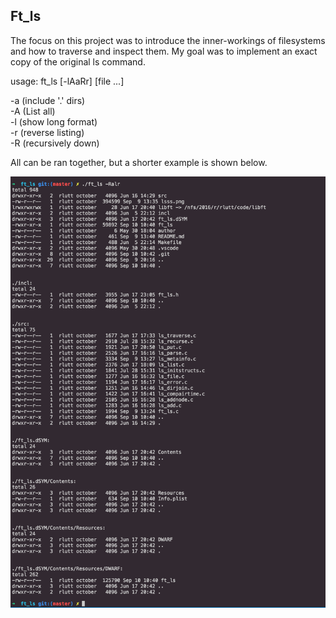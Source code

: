 ## Ft_ls

The focus on this project was to introduce the inner-workings 
of filesystems and how to traverse and inspect them. 
My goal was to implement an exact copy of the original ls command.
 
usage: ft_ls [-lAaRr] [file ...]  
  
-a (include '.' dirs)  
-A (List all)  
-l (show long format)  
-r (reverse listing)  
-R (recursively down)  

All can be ran together, but a shorter example is shown below.  

![example](https://github.com/Dauie/ft_ls/blob/master/lsss.png)
